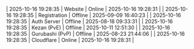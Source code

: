 | 2025-10-16 19:28:35 | Website | Online | 2025-10-16 19:28:31 |
| 2025-10-16 19:28:35 | Registration | Offline | 2025-09-09 16:40:23 |
| 2025-10-16 19:28:35 | Auth Server | Offline | 2025-08-18 09:33:31 |
| 2025-10-16 19:28:35 | Kezan (PvE) | Offline | 2025-10-11 12:51:30 |
| 2025-10-16 19:28:35 | Gurubashi (PvP) | Offline | 2025-08-23 21:44:06 |
| 2025-10-16 19:28:35 | Cloudflare | Online | 2025-10-16 19:28:31 |

